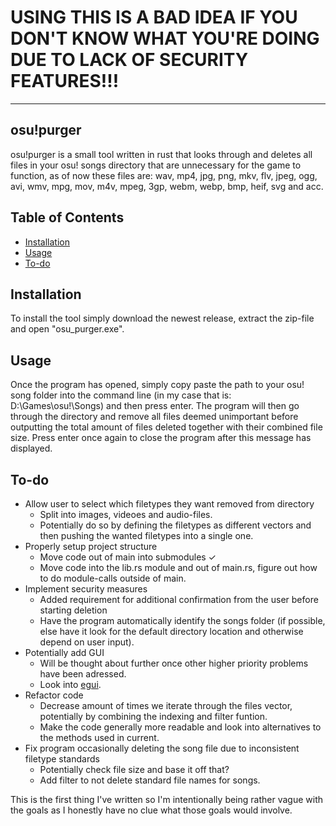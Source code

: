 # USING THIS IS A BAD IDEA IF YOU DON'T KNOW WHAT YOU'RE DOING DUE TO LACK OF SECURITY FEATURES!!!
------------
## osu!purger
osu!purger is a small tool written in rust that looks through and deletes all files in  your osu! songs directory that are unnecessary for the game to function, as of now these files are: wav, mp4, jpg, png, mkv, flv, jpeg, ogg, avi, wmv, mpg, mov, m4v, mpeg, 3gp, webm, webp, bmp, heif, svg and acc.

## Table of Contents
- [Installation](https://github.com/jettosu/osu-purger#installation)
- [Usage](https://github.com/jettosu/osu-purger#usage)
- [To-do](https://github.com/jettosu/osu-purger#to-do)

## Installation
To install the tool simply download the newest release, extract the zip-file and open "osu_purger.exe".
 
## Usage
Once the program has opened, simply copy paste the path to your osu! song folder into the command line (in my case that is: D:\Games\osu!\Songs) and then press enter. The program will then go through the directory and remove all files deemed unimportant before outputting the total amount of files deleted together with their combined file size. Press enter once again to close the program after this message has displayed.

## To-do
- Allow user to select which filetypes they want removed from directory
    - Split into images, videoes and audio-files.
    - Potentially do so by defining the filetypes as different vectors and then pushing the wanted filetypes into a single one.
- Properly setup project structure
    - Move code out of main into submodules ✓
    - Move code into the lib.rs module and out of main.rs, figure out how to do module-calls outside of main.
- Implement security measures
    - Added requirement for additional confirmation from the user before starting deletion
    - Have the program automatically identify the songs folder (if possible, else have it look for the default directory location and otherwise depend on user input).
- Potentially add GUI
    - Will be thought about further once other higher priority problems have been adressed. 
    - Look into [egui](https://github.com/emilk/egui).
- Refactor code
    - Decrease amount of times we iterate through the files vector, potentially by combining the indexing and filter funtion.
    - Make the code generally more readable and look into alternatives to the methods used in current.
- Fix program occasionally deleting the song file due to inconsistent filetype standards
    - Potentially check file size and base it off that?
    - Add filter to not delete standard file names for songs.

This is  the first thing I've written so I'm intentionally being rather vague with the goals as I honestly have no clue what those goals would involve.
